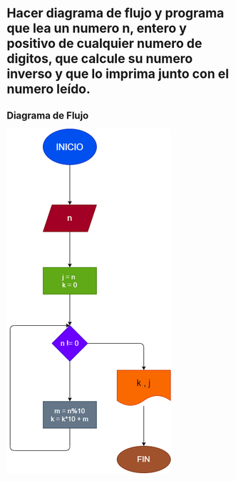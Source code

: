 # Hacer diagrama de flujo y programa que lea un numero n, entero y positivo de cualquier numero de digitos, que calcule su numero inverso y que lo imprima junto con el numero leído.

## Diagrama de Flujo

![Diagrama de Flujo](diagrama.png "Diagrama de Flujo")